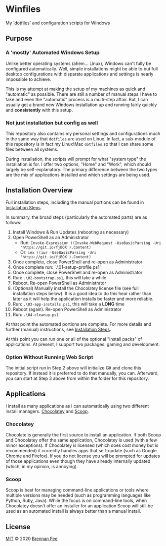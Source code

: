 # Winfiles

My ['dotfiles'](https://dotfiles.github.io) and configuration scripts for Windows

## Purpose

### A 'mostly' Automated Windows Setup

Unlike better operating systems (ahem... Linux), Windows can't fully be configured
automatically. Well, simple installations might be able to but full desktop
configurations with disparate applications and settings is nearly impossible to achieve.

This is my attempt at making the setup of my machines as quick and "automatic" as
possible. There are still a number of manual steps I have to take and even the
"automatic" process is a multi-step affair. But, I can usually get a brand new Windows
installation up and running fairly quickly and **consistently** with this setup.

### Not just installation but config as well

This repository also contains my personal settings and configurations much in the same
way that `dotfiles` are used on Linux. In fact, a sub-module of this repository is in
fact my Linux\Mac `dotfiles` so that I can share some files between all systems.

During installation, the scripts will prompt for what "system type" the installation is
for. I offer two options, "Home" and "Work", which should largely be self-explanatory.
The primary difference between the two types are the mix of applications installed and
which settings are being used.

## Installation Overview

Full installation steps, including the manual portions can be found in
[Installation Steps](installation-steps.md).

In summary, the broad steps (particularly the automated parts) are as follows:

1. Install Windows & Run Updates (rebooting as necessary)
2. Open PowerShell as an Administrator
   - Run:
     `Invoke-Expression ((Invoke-WebRequest -UseBasicParsing -Uri 'https://git.io/fjBQX').Content)`
   - Or: `iex ((iwr -UseBasicParsing -Uri 'https://git.io/fjBQX').Content)`
3. Once complete, close PowerShell and re-open as Administrator
4. Once complete run: `.\01-setup-profile.ps1'
5. Once complete, close PowerShell and re-open as Administrator
6. Run: `.\02-bootstrap.ps1`, this will take a while
7. Reboot. Re-open PowerShell as Administrator
8. (Optional) Manually install the Chocolatey license file (see full installation steps
   below). It is a good idea to do this hear rather than later as it will help the
   application installs be faster and more reliable.
9. Run: `.\03-app-installs.ps1`, this will take a **LONG** time
10. Reboot (again). Re-open PowerShell as Administrator
11. Run: `.\04-cleanup.ps1`

At that point the automated portions are complete. For more details and further (manual)
instructions, see [Installation Steps](installation-steps.md).

At this point you can run one or all of the optional "install packs" of applications. At
present, I support two packages: gaming and development.

### Option Without Running Web Script

The initial script run in Step 2 above will initialize Git and clone this repository. If
instead it is preferred to do that manually, you can. Afterward, you can start at Step 3
above from within the folder for this repository.

## Applications

I install as many applications as I can automatically using two different install
managers. [Chocolatey](https://chocolatey.org) and [Scoop](https://scoop.sh/).

### Chocolatey

Chocolate is generally the first source to install an application. If both Scoop and
Chocolatey offer the same application, Chocolatey is used (with a few minor exceptions).
If Chocolatey is licensed (which does cost money but is recommended) it correctly
handles apps that self-update (such as Google Chrome and Firefox). If you do not license
you will be prompted for updates of those applications even though they have already
internally updated (which, in my opinion, is annoying).

### Scoop

Scoop is best for managing command-line applications or tools where multiple versions
may be needed (such as programming languages like Python, Ruby, Java). While the focus
is on command-line tools, when Chocolatey doesn't offer an installer for an application
Scoop will still be used as an automated install is always better than a manual install.

## License

[MIT](license) © 2020 [Brennan Fee](https://github.com/brennanfee)
